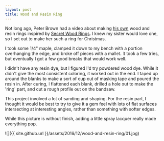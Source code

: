 ```yaml
---
layout: post
title: Wood and Resin Ring
---
```

Not long ago, Peter Brown had a video about making
[his own](https://www.youtube.com/watch?v=poNzkmOAL4k) wood and resin rings
inspired by [Secret Wood Rings](https://mysecretwood.com/). I knew my sister
would love one, so I set out to make her such a ring for Christmas.

I took some 1/4" maple, clamped it down to my bench with a portion overhanging
the edge, and broke off pieces with a mallet. It took a few tries, but
eventually I got a few good breaks that would work well.

I didn't have any resin dye, but I figured I'd try powdered wood dye. While it
didn't give the most consistent coloring, it worked out in the end. I taped up
around the blanks to make a sort of cup out of masking tape and poured the resin
in. After curing, I flattened each blank, drilled a hole out to make the 'ring'
part, and cut a rough profile out on the bandsaw.

This project involved a lot of sanding and shaping. For the resin part, I
thought it would be best to try to give it a gem feel with lots of flat
surfaces intersecting at interesting angles, rather than something with softer
edges.

While this picture is without finish, adding a little spray lacquer really made
everything pop.

![]({{ site.github.url }}/assets/2016/12/wood-and-resin-ring/01.jpg)
